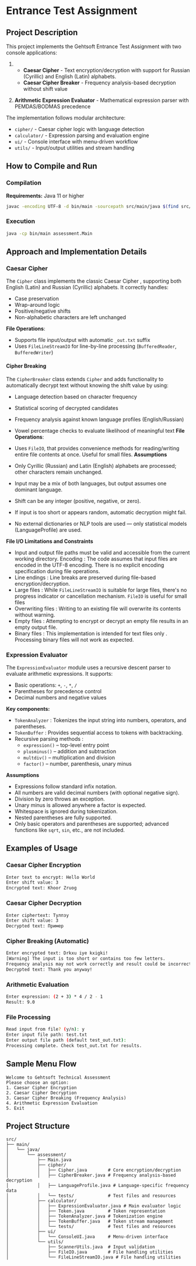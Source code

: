 # Entrance Test Assignment

## Project Description
This project implements the Gehtsoft Entrance Test Assignment with two console applications:
1.  - **Caesar Cipher** - Text encryption/decryption with support for Russian (Cyrillic) and English (Latin) alphabets.
    - **Caesar Cipher Breaker** - Frequency analysis-based decryption without shift value

2. **Arithmetic Expression Evaluator** - Mathematical expression parser with PEMDAS/BODMAS precedence


The implementation follows modular architecture:
- `cipher/` - Caesar cipher logic with language detection
- `calculator/` - Expression parsing and evaluation engine
- `ui/` - Console interface with menu-driven workflow
- `utils/` - Input/output utilities and stream handling

## How to Compile and Run
### Compilation
**Requirements:** Java 11 or higher
```bash
javac -encoding UTF-8 -d bin/main -sourcepath src/main/java $(find src/main/java -type f -name "*.java")
```

### Execution
```bash
java -cp bin/main assessment.Main
```

## Approach and Implementation Details
### Caesar Cipher
The `Cipher` class implements the classic Caesar Cipher , supporting both English (Latin)  and Russian (Cyrillic)  alphabets. It correctly handles:

  - Case preservation
  - Wrap-around logic
  - Positive/negative shifts
  - Non-alphabetic characters are left unchanged

**File Operations**:
  - Supports file input/output with automatic `_out.txt` suffix
  - Uses `FileLineStreamIO` for line-by-line processing (`BufferedReader`, `BufferedWriter`)


#### Cipher Breaking
The `CipherBreaker` class extends `Cipher` and adds functionality to automatically decrypt text without knowing the shift value by using:

  - Language detection  based on character frequency
  - Statistical scoring  of decrypted candidates
  - Frequency analysis  against known language profiles (English/Russian)
  - Vowel percentage checks  to evaluate likelihood of meaningful text
**File Operations**:
  - Uses `FileIO`, that provides convenience methods for reading/writing entire file contents at once. Useful for small files.
**Assumptions**

  - Only Cyrillic (Russian)  and Latin (English)  alphabets are processed; other characters remain unchanged.
  - Input may be a mix of both languages, but output assumes one dominant language.
  - Shift can be any integer (positive, negative, or zero).
  - If input is too short or appears random, automatic decryption might fail.
  - No external dictionaries or NLP tools are used — only statistical models (LanguageProfile) are used.

**File I/O Limitations and Constraints**

  - Input and output file paths must be valid and accessible  from the current working directory.
    Encoding : The code assumes that input files are encoded in the  UTF-8 encoding. There is no explicit encoding specification during file operations.
  - Line endings : Line breaks are preserved during file-based encryption/decryption.
  - Large files : While `FileLineStreamIO` is suitable for large files, there's no progress indicator or cancellation mechanism. `FileIO` is useful for small files
  - Overwriting files : Writing to an existing file will overwrite its contents without warning.
  - Empty files : Attempting to encrypt or decrypt an empty file results in an empty output file.
  - Binary files : This implementation is intended for text files only . Processing binary files will not work as expected.


### Expression Evaluator
The `ExpressionEvaluator` module uses a recursive descent parser  to evaluate arithmetic expressions. It supports:

  - Basic operations: `+`, `-`, `*`, `/`
  - Parentheses for precedence control
  - Decimal numbers and negative values

**Key components:**

  - `TokenAnalyzer` : Tokenizes the input string into numbers, operators, and parentheses.
  - `TokenBuffer` : Provides sequential access to tokens with backtracking.
  - Recursive parsing methods :
      - `expression()` – top-level entry point
      - `plusminus()` – addition and subtraction
      - `multdiv()` – multiplication and division
      - `factor()` – number, parenthesis, unary minus

**Assumptions**

  - Expressions follow standard infix notation.
  - All numbers are valid decimal numbers (with optional negative sign).
  - Division by zero throws an exception.
  - Unary minus is allowed anywhere a factor is expected.
  - Whitespace is ignored during tokenization.
  - Nested parentheses are fully supported.
  - Only basic operators and parentheses are supported; advanced functions like `sqrt`, `sin`, etc., are not included.

## Examples of Usage
### Caesar Cipher Encryption
```bash
Enter text to encrypt: Hello World
Enter shift value: 3
Encrypted text: Khoor Zruog
```

### Caesar Cipher Decryption
```bash
Enter ciphertext: Тулпзу
Enter shift value: 3
Decrypted text: Пример
```

### Cipher Breaking (Automatic)
```bash
Enter encrypted text: Drkxu iye kxigki!
[Warning] The input is too short or contains too few letters.
Frequency analysis may not work correctly and result could be incorrect.
Decrypted text: Thank you anyway!
```

### Arithmetic Evaluation
```bash
Enter expression: (2 + 3) * 4 / 2 - 1
Result: 9.0
```

### File Processing
```bash
Read input from file? (y/n): y
Enter input file path: test.txt
Enter output file path (default test_out.txt):
Processing complete. Check test_out.txt for results.
```

## Sample Menu Flow
```
Welcome to Gehtsoft Technical Assessment
Please choose an option:
1. Caesar Cipher Encryption
2. Caesar Cipher Decryption
3. Caesar Cipher Breaking (Frequency Analysis)
4. Arithmetic Expression Evaluation
5. Exit
```

## Project Structure
```
src/
├── main/
│   └── java/
│       └── assessment/
│           ├── Main.java
│           ├── cipher/
│           │   ├── Cipher.java        # Core encryption/decryption
│           │   ├── CipherBreaker.java # Frequency analysis-based decryption
│           │   ├── LanguageProfile.java # Language-specific frequency data
│           │   └── tests/             # Test files and resources
│           ├── calculator/
│           │   ├── ExpressionEvaluator.java # Main evaluator logic
│           │   ├── Token.java         # Token representation
│           │   ├── TokenAnalyzer.java # Tokenization engine
│           │   ├── TokenBuffer.java   # Token stream management
│           │   └── tests/             # Test files and resources
│           ├── ui/
│           │   └── ConsoleUI.java     # Menu-driven interface
│           └── utils/
│               ├── ScannerUtils.java  # Input validation
│               ├── FileIO.java        # File handling utilities
│               └── FileLineStreamIO.java # File handling utilities
```
